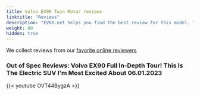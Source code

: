 ```yaml
---
title: Volvo EX90 Twin Motor reviews
linktitle: "Reviews"
description: "EVKX.net helps you find the best review for this model. "
weight: 80
hidden: true
---
```

We collect reviews from our [favorite online reviewers](/guides/evreviewers/)

### Out of Spec Reviews: Volvo EX90 Full In-Depth Tour! This Is The Electric SUV I'm Most Excited About 06.01.2023

{{< youtube OVT44BygzA >}}

